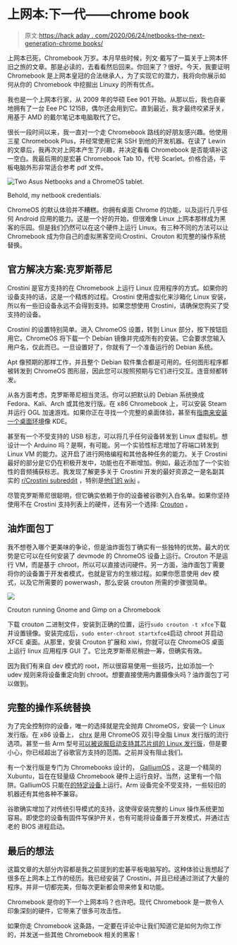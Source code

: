 # 上网本:下一代——chrome book

> 原文:[https://hack aday . com/2020/06/24/netbooks-the-next-generation-chrome books/](https://hackaday.com/2020/06/24/netbooks-the-next-generation-chromebooks/)

上网本已死，Chromebook 万岁。本月早些时候，列文·戴写了一篇关于上网本怀旧之旅的文章。那是必读的，去看看然后回来。你回来了？很好。今天，我要证明 Chromebook 是上网本皇冠的合法继承人，为了实现它的潜力，我将向你展示如何从你的 Chromebook 中挖掘出 Linuxy 的所有优点。

我也是一个上网本行家，从 2009 年的华硕 Eee 901 开始。从那以后，我也自豪地拥有了一台 Eee PC 1215B，偶尔还会用到它。直到最近，我才最终咬紧牙关，用基于 AMD 的戴尔笔记本电脑取代了它。

很长一段时间以来，我一直对一个走 Chromebook 路线的好朋友感兴趣。他使用三星 Chromebook Plus，并经常使用它来 SSH 到他的开发机器。在读了 Lewin 的文章后，我再次对上网本产生了兴趣，并决定看看 Chromebook 是否能填补这一空白。我最后用的是宏碁 Chromebook Tab 10，代号 Scarlet。价格合适，平板电脑外形非常适合参考 pdf 文件。

![Two Asus Netbooks and a ChromeOS tablet.](../Images/63470a813a31fb295bee0ee8afb75de1.png)

Behold, my netbook credentials.

ChromeOS 的默认体验并不糟糕。你拥有桌面 Chrome 的功能，以及运行几乎任何 Android 应用的能力。这是一个好的开始，但很难像 Linux 上网本那样成为黑客的乐园。但是我们仍然可以在这个硬件上运行 Linux。有三种不同的方法可以让 Chromebook 成为你自己的虚拟黑客空间:Crostini、Crouton 和完整的操作系统替换。

## 官方解决方案:克罗斯蒂尼

Crostini 是官方支持的在 Chromebook 上运行 Linux 应用程序的方式。如果你的设备支持的话，这是一个精炼的过程。Crostini 使用虚拟化来沙箱化 Linux 安装，所以有一些旧设备永远不会得到支持。如果您想使用 Crostini，请确保您购买了受支持的设备。

Crostini 的设置特别简单。进入 ChromeOS 设置，转到 Linux 部分，按下按钮启用它。ChromeOS 将下载一个 Debian 镜像并完成所有的安装。它会要求您输入用户名，仅此而已。一旦设置好了，你就有了一个准备运行的 Debian 系统。

Apt 像预期的那样工作，并且整个 Debian 软件集合都是可用的。任何图形程序都被转发到 ChromeOS 图形层，因此您可以按照预期与它们进行交互。连音频都转发。

从各方面考虑，克罗斯蒂尼相当灵活。你可以把默认的 Debian 系统换成 Fedora、Kali、Arch 或其他发行版。在 x86 Chromebook 上，可以安装 Steam 并运行 OGL 加速游戏。如果你正在寻找一个完整的桌面体验，甚至有[指南来安装一个桌面环境](https://chromeunboxed.com/installing-a-linux-desktop-on-your-chromebook/)像 KDE。

甚至有一个不受支持的 USB 标志，可以将几乎任何设备转发到 Linux 虚拟机。想设计一个 Arduino 吗？是啊，有可能。另一个实验性标志增加了将端口转发到 Linux VM 的能力。这开启了进行网络编程和其他各种任务的能力。关于 Crostini 最好的部分是它仍在积极开发中，功能也在不断增加。例如，最近添加了一个实验性的音频捕获标志。我发现了解更多关于 Crostini 开发的最好资源之一是名副其实的 [r/Crostini subreddit](https://www.reddit.com/r/Crostini/) ，特别是[他们的 wiki](https://reddit.com/r/Crostini/wiki/index) 。

尽管克罗斯蒂尼很聪明，但它确实依赖于你的设备被谷歌列入白名单。如果你坚持使用不在 Crostini 支持列表上的硬件，还有另一个选择: [Crouton](https://github.com/dnschneid/crouton) 。

## 油炸面包丁

我不想卷入哪个更美味的争论，但是油炸面包丁确实有一些独特的优势。最大的优势是它可以在任何安装了 devmode 的 ChromeOS 设备上运行。Crouton 不是运行 VM，而是基于 chroot，所以可以直接访问硬件。另一方面，油炸面包丁需要将你的设备置于开发者模式，也就是官方的生根过程。如果你愿意使用 dev 模式，以及它所需要的 powerwash，那么安装 crouton 所需的步骤很简单。

[![](../Images/6419a460bd5f48bd6d101fe019965b29.png)](https://hackaday.com/wp-content/uploads/2020/06/chromebook-crouton-gnome-gimp.jpg)

Crouton running Gnome and Gimp on a Chromebook

下载 crouton 二进制文件，安装到正确的位置，运行`sudo crouton -t xfce`下载并设置镜像。安装完成后，`sudo enter-chroot startxfce4`启动 chroot 并启动 XFCE 桌面。从那里，安装 Crouton 扩展和 xiwi，你就可以在 ChromeOS 桌面上运行 linux 应用程序 GUI 了。它比克罗斯蒂尼稍逊一筹，但确实有效。

因为我们有来自 dev 模式的 root，所以很容易使用一些技巧，比如添加一个 udev 规则来将设备重定向到 chroot。想要直接使用内置摄像头吗？油炸面包丁可以做到。

## 完整的操作系统替换

为了完全控制你的设备，唯一的选择就是完全抛弃 ChromeOS，安装一个 Linux 发行版。在 x86 设备上， [chrx](https://chrx.org/) 是用 ChromeOS 双引导全脂 Linux 发行版的流行选项。甚至一些 Arm 型号[可以被说服启动支持其芯片组的 Linux 发行版](https://archlinuxarm.org/platforms/armv7/samsung/samsung-chromebook)，但是要小心，你已经超出了谷歌官方支持的范围。之前并没有阻止我们。

有一个发行版是专门为 Chromebooks 设计的， [GalliumOS](https://galliumos.org/) 。这是一个精简的 Xubuntu，旨在在轻量级 Chromebook 硬件上运行良好。当然，这里有一个陷阱。GalliumOS 只能在[的特定设备](https://wiki.galliumos.org/Hardware_Compatibility)上运行。Arm 设备完全不受支持，一些较旧的机器还有其他各种不兼容。

谷歌确实增加了对传统引导模式的支持，这使得安装完整的 Linux 操作系统更加容易。即使您的设备有固件写保护开关，也有可能将设备置于开发模式，并通过古老的 BIOS 进程启动。

## 最后的想法

这篇文章的大部分内容都是我之前提到的宏碁平板电脑写的。这种体验让我想起了很多在上网本上工作的经历。我已经安装了 Crostini，并且已经通过测试了大量的程序。并非一切都完美，但每次更新都会带来修复和功能。

Chromebook 是你的下一个上网本吗？也许吧。现代 Chromebook 是一款令人印象深刻的硬件，它带来了很多可攻击性。

如果你走 Chromebook 这条路，一定要在评论中让我们知道它是如何为你工作的，并发送一些其他 Chromebook 相关的黑客！